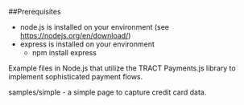 ##Prerequisites
* node.js is installed on your environment (see https://nodejs.org/en/download/)
* express is installed on your environment
    * npm install express
    
Example files in Node.js that utilize the TRACT Payments.js library to implement sophisticated payment flows.

samples/simple - a simple page to capture credit card data.    